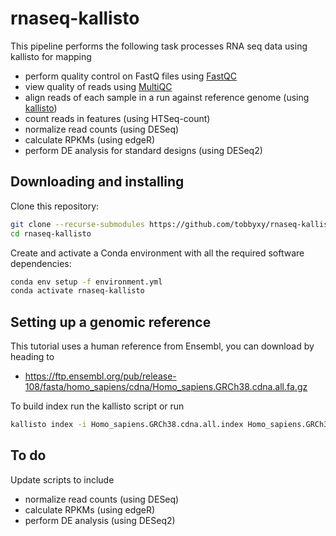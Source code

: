 # rnaseq-kallisto

This pipeline performs the following task
processes RNA seq data using kallisto for mapping

- perform quality control on FastQ files using [FastQC](https://www.bioinformatics.babraham.ac.uk/projects/fastqc/)
- view quality of reads using [MultiQC](https://multiqc.info/)
- align reads of each sample in a run against reference genome (using [kallisto](https://github.com/pachterlab/kallisto)) 
- count reads in features (using HTSeq-count)
- normalize read counts (using DESeq)
- calculate RPKMs (using edgeR)
- perform DE analysis for standard designs (using DESeq2)


 
 ## Downloading and installing

Clone this repository:

```bash
git clone --recurse-submodules https://github.com/tobbyxy/rnaseq-kallisto
cd rnaseq-kallisto
```

Create and activate a Conda environment with all the required software
dependencies:

```bash
conda env setup -f environment.yml
conda activate rnaseq-kallisto
```

## Setting up a genomic reference


This tutorial uses a human reference from Ensembl, you can download by heading to
  - https://ftp.ensembl.org/pub/release-108/fasta/homo_sapiens/cdna/Homo_sapiens.GRCh38.cdna.all.fa.gz

To build index run the kallisto script or run

```bash
kallisto index -i Homo_sapiens.GRCh38.cdna.all.index Homo_sapiens.GRCh38.cdna.all.fa 
```


## To do

Update scripts to include 
- normalize read counts (using DESeq)
- calculate RPKMs (using edgeR)
- perform DE analysis (using DESeq2)
